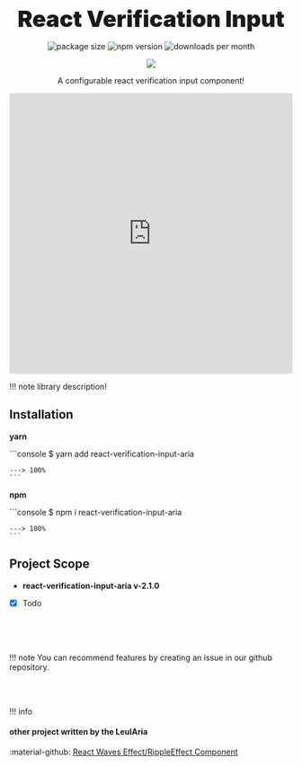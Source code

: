 <h1 align="center" style="
font-size: 2.5rem;
font-weight: 900;
text-shadow: 0 0 14px rbga(0,0,0,0.1);
line-height: 0;
margin: 4rem 0 2.5rem;
">React Verification Input</b></h1>
<p align="center">
  <img src="https://img.shields.io/bundlephobia/minzip/react-verification-input?style=flat-square" alt="package size" />
  <img src="https://img.shields.io/npm/dw/react-verification-input-aria?style=flat-square" alt="npm version" />
  <img src="https://img.shields.io/jsdelivr/npm/hm/react-verification-input?style=flat-square" alt="downloads per month" />
</p>
<p align="center">
    <a href="https://www.npmjs.com/package/react-verification-input" target="_blank">
        <img src="https://img.shields.io/npm/v/react-verification-input?style=for-the-badge&logo=appveyor" />
    </a>
</p>
<p align="center">A configurable react verification input component!</p>

<iframe src="https://codesandbox.io/embed/fancy-glitter-2m0fn0?autoresize=1&fontsize=14&hidenavigation=1&theme=dark&view=preview"
    style="width:100%; height:500px; border:0; border-radius: 4px; overflow:hidden;"
    title="fancy-glitter-2m0fn0"
    allow="accelerometer; ambient-light-sensor; camera; encrypted-media; geolocation; gyroscope; hid; microphone; midi; payment; usb; vr; xr-spatial-tracking"
    sandbox="allow-forms allow-modals allow-popups allow-presentation allow-same-origin allow-scripts"
></iframe>

!!! note
library description!

## Installation

<b>yarn</b>

<div class="termy">
    ```console
    $ yarn add react-verification-input-aria

    ---> 100%
    ```

</div>

<b>npm</b>

<div class="termy">
    ```console
    $ npm i react-verification-input-aria

    ---> 100%
    ```

</div>

## Project Scope

- <b>react-verification-input-aria v-2.1.0</b>
- [x] Todo

<br/><br/><br/>

!!! note
You can recommend features by creating an issue in our github repository.

<br/><br/>

!!! info

#### other project written by the LeulAria

:material-github:
<a href="https://github.com/LeulAria/react-waves-effect">
React Waves Effect/RippleEffect Component
</a>
